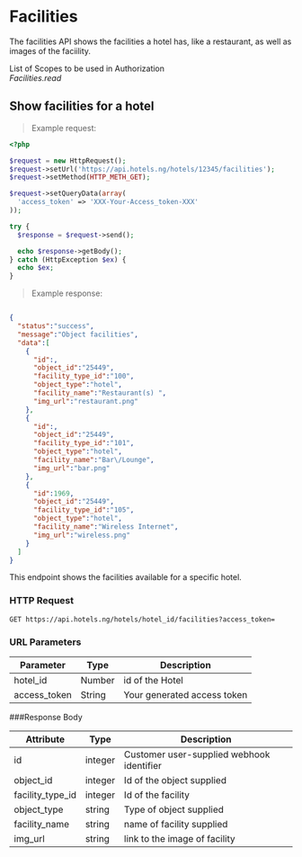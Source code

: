 # Facilities
The facilities API shows the facilities a hotel has, like a restaurant, as well as images of the faciility.


List of Scopes to be used in Authorization<br>
<em> Facilities.read</em>


## Show facilities for a hotel


> Example request:

```php
<?php

$request = new HttpRequest();
$request->setUrl('https://api.hotels.ng/hotels/12345/facilities');
$request->setMethod(HTTP_METH_GET);

$request->setQueryData(array(
  'access_token' => 'XXX-Your-Access_token-XXX'
));

try {
  $response = $request->send();

  echo $response->getBody();
} catch (HttpException $ex) {
  echo $ex;
}
```

> Example response:

```json

{  
  "status":"success",
  "message":"Object facilities",
  "data":[  
    {  
      "id":,
      "object_id":"25449",
      "facility_type_id":"100",
      "object_type":"hotel",
      "facility_name":"Restaurant(s) ",
      "img_url":"restaurant.png"
    },
    {  
      "id":,
      "object_id":"25449",
      "facility_type_id":"101",
      "object_type":"hotel",
      "facility_name":"Bar\/Lounge",
      "img_url":"bar.png"
    },
    {  
      "id":1969,
      "object_id":"25449",
      "facility_type_id":"105",
      "object_type":"hotel",
      "facility_name":"Wireless Internet",
      "img_url":"wireless.png"
    }
  ]
}


```

This endpoint shows the facilities available for a specific hotel.

### HTTP Request

`GET https://api.hotels.ng/hotels/hotel_id/facilities?access_token=`

### URL Parameters

Parameter | Type | Description
--------- | ------- | -----------
hotel_id | Number | id of the Hotel
access_token | String | Your generated access token



###Response Body

Attribute | Type | Description
--------- | ------- | -----------
        id| integer | Customer user-supplied webhook identifier
object_id | integer | Id of the object supplied
facility_type_id| integer| Id of the facility
object_type| string | Type of object supplied
facility_name| string | name of facility supplied
img_url | string | link to the image of facility

